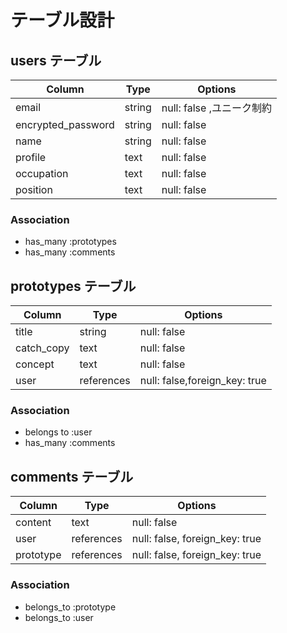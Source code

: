 # テーブル設計

## users テーブル

| Column             | Type   | Options     |
| ------------------ | ------ | ----------- |
| email              | string | null: false ,ユニーク制約|
| encrypted_password | string | null: false |
| name | string | null: false |
| profile| text| null: false |
| occupation | text | null: false |
| position | text | null: false |


### Association

- has_many :prototypes
- has_many :comments

## prototypes テーブル

| Column | Type   | Options     |
| ------ | ------ | ----------- |
| title | string | null: false |
| catch_copy| text| null: false |
| concept | text | null: false |
| user | references | null: false,foreign_key: true |

### Association

- belongs to :user
- has_many :comments

## comments テーブル

| Column | Type       | Options                        |
| ------ | ---------- | ------------------------------ |
| content | text | null: false |
| user   | references | null: false, foreign_key: true |
| prototype  | references | null: false, foreign_key: true |

### Association

- belongs_to :prototype
- belongs_to :user

